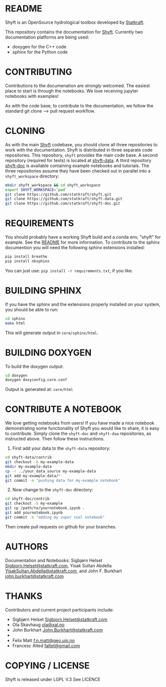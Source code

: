 README
======

Shyft is an OpenSource hydrological toolbox developed by
[Statkraft](http://www.statkraft.com).

This repository contains the documentation for
[Shyft](https://github.com/statkraft/shyft). Currently two documentation
platforms are being used: 

* doxygen for the C++ code
* sphinx for the Python code

CONTRIBUTING
============

Contributions to the documenation are *strongly* welcomed. The easiest place to
start is through the notebooks. We love receiving jupyter notebooks with
examples!

As with the code base, to contribute to the documentation, we follow the
standard git clone --> pull request workflow.

CLONING
=========
As with the main [Shyft](https://github.com/statkraft/shyft) codebase, you should clone all three repositories to work with the documentation. Shyft is distributed in three separate code repositories. This repository, `shyft` provides the main code base. A second repository (required for tests) is located at [shyft-data](https://github.com/statkraft/shyft-data). A third repository [shyft-doc](https://github.com/statkraft/shyft-doc) is available containing example notebooks and tutorials. The three repositories assume they have been checked out in parallel into a `shyft_workspace` directory:

```bash
mkdir shyft_workspace && cd shyft_workspace
export SHYFT_WORKSPACE=`pwd`
git clone https://github.com/statkraft/shyft.git
git clone https://github.com/statkraft/shyft-data.git
git clone https://github.com/statkraft/shyft-doc.git
```

REQUIREMENTS
============

You should probably have a working Shyft build and a conda env, "shyft" for
example. See the [README](https://github.com/statkraft/shyft/#python-set-up) for more information. To contribute to the sphinx documention you will need the following sphinx extensions installed:

```bash
pip install breathe
pip install nbsphinx
```

You can just use: `pip install -r requirements.txt`, if you like.


BUILDING SPHINX
================

If you have the sphinx and the extensions properly installed on your system, you should be able to run:

```bash
cd sphinx
make html
```

This will generate output in `core/sphinx/html`.


BUILDING DOXYGEN
================

To build the doxygen output:

```bash
cd doxygen
doxygen doxyconfig.core.conf 
```

Output is generated at: `core/html`

CONTRIBUTE A NOTEBOOK
======================

We love getting notebooks from users! If you have made a nice notebook demonstrating some functionality of Shyft you would like to share, it is easy to contribute. Simply clone the `shyft-doc` and `shyft-daa` repositories, as instructed above. Then follow these instructions.

1. First add your data to the `shyft-data` repository:

```bash
cd shyft-data/contrib
git checkout -b my-example-data
mkdir my-example-data
cp -r ../your_data_source my-example-data
git add my-example-data/*
git commit -m "pushing data for my-example notebook"
```

2. Now change to the `shyft-doc` directory:

```bash
cd shyft-doc/contrib
git checkout -b my-example
git cp /path/to/yournotebook.ipynb .
git add yournotebook.ipynb
git commit -m "adding my super cool notebook"
```

Then create pull requests on github for your branches.



AUTHORS
=======

Documentation and Notebooks:
Sigbjørn Helset <Sigbjorn.Helset@statkraft.com>, Yisak Sultan Abdella <YisakSultan.Abdella@statkraft.com>, and John F. Burkhart <john.burkhart@statkraft.com>

THANKS
======

Contributors and current project participants include:
 * Sigbjørn Helset <Sigbjorn.Helset@statkraft.com>
 * Ola Skavhaug <ola@xal.no>
 * John Burkhart <John.Burkhart@statkraft.com>
 * 
 * Felix Matt <f.n.matt@geo.uio.no>
 * Francesc Alted <faltet@gmail.com>



COPYING / LICENSE
=================
Shyft is released under LGPL V.3
See LICENCE

